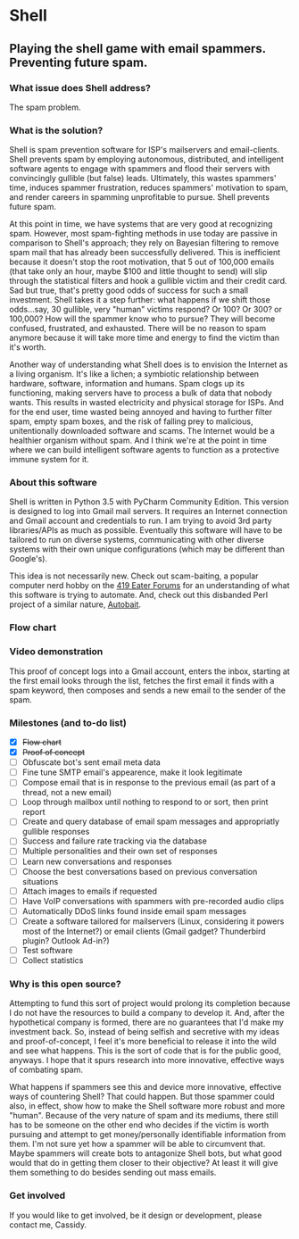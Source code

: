 # Shell
## Playing the shell game with email spammers. Preventing future spam.

### What issue does Shell address?

The spam problem.

### What is the solution?

Shell is spam prevention software for ISP's mailservers and email-clients. Shell prevents spam by employing autonomous, distributed, and intelligent software agents to engage with spammers and flood their servers with convincingly gullible (but false) leads. Ultimately, this wastes spammers' time, induces spammer frustration, reduces spammers' motivation to spam, and render careers in spamming unprofitable to pursue. Shell prevents future spam.

At this point in time, we have systems that are very good at recognizing spam. However, most spam-fighting methods in use today are passive in comparison to Shell's approach; they rely on Bayesian filtering to remove spam mail that has already been successfully delivered. This is inefficient because it doesn't stop the root motivation, that 5 out of 100,000 emails (that take only an hour, maybe $100 and little thought to send) will slip through the statistical filters and hook a gullible victim and their credit card. Sad but true, that's pretty good odds of success for such a small investment. Shell takes it a step further: what happens if we shift those odds...say, 30 gullible, very "human" victims respond? Or 100? Or 300? or 100,000? How will the spammer know who to pursue? They will become confused, frustrated, and exhausted. There will be no reason to spam anymore because it will take more time and energy to find the victim than it's worth.

Another way of understanding what Shell does is to envision the Internet as a living organism. It's like a lichen; a symbiotic relationship between hardware, software, information and humans. Spam clogs up its functioning, making servers have to process a bulk of data that nobody wants. This results in wasted electricity and physical storage for ISPs. And for the end user, time wasted being annoyed and having to further filter spam, empty spam boxes, and the risk of falling prey to malicious, unitentionally downloaded software and scams. The Internet would be a healthier organism without spam. And I think we're at the point in time where we can build intelligent software agents to function as a protective immune system for it.

### About this software

Shell is written in Python 3.5 with PyCharm Community Edition. This version is designed to log into Gmail mail servers. It requires an Internet connection and Gmail account and credentials to run. I am trying to avoid 3rd party libraries/APIs as much as possible. Eventually this software will have to be tailored to run on diverse systems, communicating with other diverse systems with their own unique configurations (which may be different than Google's).

This idea is not necessarily new. Check out scam-baiting, a popular computer nerd hobby on the [419 Eater Forums](http://www.419eater.com/) for an understanding of what this software is trying to automate. And, check out this disbanded Perl project of a similar nature, [Autobait](http://www.autobait.com/).

### Flow chart

### Video demonstration

This proof of concept logs into a Gmail account, enters the inbox, starting at the first email looks through the list, fetches the first email it finds with a spam keyword, then composes and sends a new email to the sender of the spam.

### Milestones (and to-do list)

- [x] ~~Flow chart~~
- [x] ~~Proof of concept~~
- [ ] Obfuscate bot's sent email meta data
- [ ] Fine tune SMTP email's appearence, make it look legitimate
- [ ] Compose email that is in response to the previous email (as part of a thread, not a new email)
- [ ] Loop through mailbox until nothing to respond to or sort, then print report
- [ ] Create and query database of email spam messages and appropriatly gullible responses
- [ ] Success and failure rate tracking via the database
- [ ] Multiple personalities and their own set of responses
- [ ] Learn new conversations and responses
- [ ] Choose the best conversations based on previous conversation situations
- [ ] Attach images to emails if requested
- [ ] Have VoIP conversations with spammers with pre-recorded audio clips
- [ ] Automatically DDoS links found inside email spam messages
- [ ] Create a software tailored for mailservers (Linux, considering it powers most of the Internet?) or email clients (Gmail gadget? Thunderbird plugin? Outlook Ad-in?)
- [ ] Test software
- [ ] Collect statistics

### Why is this open source?

Attempting to fund this sort of project would prolong its completion because I do not have the resources to build a company to develop it. And, after the hypothetical company is formed, there are no guarantees that I'd make my investment back. So, instead of being selfish and secretive with my ideas and proof-of-concept, I feel it's more beneficial to release it into the wild and see what happens. This is the sort of code that is for the public good, anyways. I hope that it spurs research into more innovative, effective ways of combating spam.

What happens if spammers see this and device more innovative, effective ways of countering Shell? That could happen. But those spammer could also, in effect, show how to make the Shell software more robust and more "human". Because of the very nature of spam and its mediums, there still has to be someone on the other end who decides if the victim is worth pursuing and attempt to get money/personally identifiable information from them. I'm not sure yet how a spammer will be able to circumvent that. Maybe spammers will create bots to antagonize Shell bots, but what good would that do in getting them closer to their objective? At least it will give them something to do besides sending out mass emails.

### Get involved

If you would like to get involved, be it design or development, please contact me, Cassidy.


